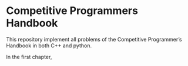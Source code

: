 # Competitive Programmers Handbook
This repository implement all problems of the Competitive Programmer’s Handbook in both C++ and python.

In the first chapter, 